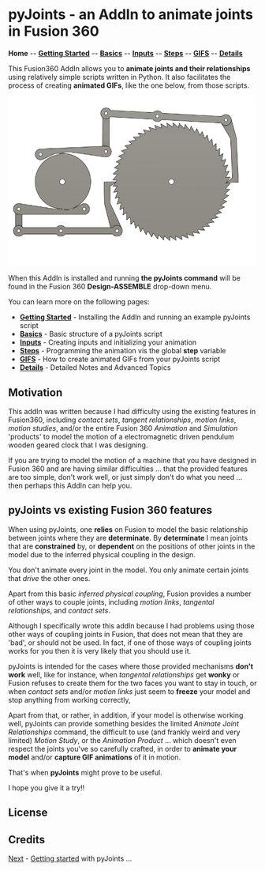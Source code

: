 # pyJoints - an AddIn to animate joints in Fusion 360

**Home** --
**[Getting Started](getting_started.md)** --
**[Basics](basics.md)** --
**[Inputs](inputs.md)** --
**[Steps](steps.md)** --
**[GIFS](gifs.md)** --
**[Details](details.md)**


This Fusion360 AddIn allows you to **animate joints and their
relationships** using relatively simple scripts written in Python.
It also facilitates the process of creating **animated GIFs**, like
the one below, from those scripts.

<img src="./images/example_animation.gif" alt="gif" width="500" >

When this AddIn is installed and running **the pyJoints command** will be
found in the Fusion 360 **Design-ASSEMBLE** drop-down menu.

You can learn more on the following pages:

- **[Getting Started](getting_started.md)** - Installing the AddIn and running an example pyJoints script
- **[Basics](basics.md)** - Basic structure of a pyJoints script
- **[Inputs](inputs.md)** - Creating inputs and initializing your animation
- **[Steps](steps.html)** - Programming the animation vis the global **step** variable
- **[GIFS](gifs.md)** - How to create animated GIFs from your pyJoints script
- **[Details](details.md)** - Detailed Notes and Advanced Topics


## Motivation

This addIn was written because I had difficulty using the existing
features in Fusion360, including *contact sets*, *tangent relationships*,
*motion links*, *motion studies*, and/or the entire Fusion 360 *Animation*
and *Simulation* 'products' to model the motion of a electromagnetic driven
pendulum wooden geared clock that I was designing.

If you are trying to model the motion of a machine that you have designed
in Fusion 360 and are having similar difficulties ... that the provided
features are too simple, don't work well, or just simply don't do
what you need ... then perhaps this AddIn can help you.

## pyJoints vs existing Fusion 360 features

When using pyJoints, one **relies** on Fusion to model the
basic relationship between joints where they are **determinate**.
By **determinate** I mean joints that are **constrained**
by, or **dependent** on the positions of other joints in the model
due to the inferred physical coupling in the design.

You don't animate every joint in the model.  You only
animate certain joints that *drive* the other ones.

Apart from this basic *inferred physical coupling*,
Fusion provides a number of other ways to couple
joints, including *motion links*, *tangental relationships*,
and *contact sets*.

Although I specifically wrote this addIn because I had
problems using those other ways of coupling joints in
Fusion, that does not mean that they are 'bad', or should
not be used.  In fact, if one of those ways of coupling
joints works for you then it is very likely that you
should use it.

pyJoints is intended for the cases where those provided
mechanisms **don't work** well, like for instance, when
*tangental relationships* get **wonky** or Fusion refuses
to create them for the two faces you want to stay in touch,
or when *contact sets* and/or *motion links* just seem to
**freeze** your model and stop anything from working correctly,

Apart from that, or rather, in addition, if your model is otherwise
working well, pyJoints can provide something besides the
limited *Animate Joint Relationships* command, the difficult
to use (and frankly weird and very limited) *Motion Study*, or the
*Animation Product* ... which doesn't even respect the joints
you've so carefully crafted, in order to **animate
your model** and/or **capture GIF animations** of it in motion.

That's when **pyJoints** might prove to be useful.

I hope you give it a try!!


## License

## Credits


[Next](getting_started.md) - [Getting started](basics.md) with pyJoints ...

